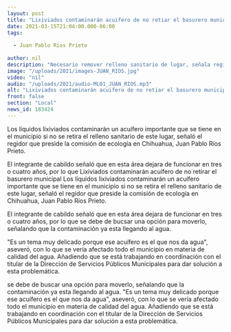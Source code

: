 ```yaml
---
layout: post
title: "Lixiviados contaminarán acuifero de no retiar el basurero municipal"
date: 2021-03-15T21:04:00.000-06:00
tags:
  
  - Juan Pablo Ríos Prieto
  
author: nil
description: "Necesario remover relleno sanitario de lugar, señala regidor del Partido Verde."
image: "/uploads/2021/images-JUAN_RIOS.jpg"
video: "nil"
audio: "/uploads/2021/audio-ML01_JUAN_RIOS.mp3"
alt: "Lixiviados contaminarán acuifero de no retiar el basurero municipal"
front: false
section: "Local"
news_id: 183424
---
```


Los líquidos lixiviados contaminarán un acuífero importante que se tiene en el municipio si no se retira el relleno sanitario de este lugar, señaló el regidor que preside la comisión de ecología en Chihuahua, Juan Pablo Ríos Prieto.

El integrante de cabildo señaló que en esta área dejara de funcionar en tres o cuatro años, por lo que Lixiviados contaminarán acuífero de no retirar el basurero municipal
Los líquidos lixiviados contaminarán un acuífero importante que se tiene en el municipio si no se retira el relleno sanitario de este lugar, señaló el regidor que preside la comisión de ecología en Chihuahua, Juan Pablo Ríos Prieto.

El integrante de cabildo señaló que en esta área dejara de funcionar en tres o cuatro años, por lo que se debe de bucsar una opción para moverlo, señalando que la contaminación ya esta llegando al agua.

"Es un tema muy delicado porque ese acuífero es el que nos da agua", aseveró, con lo que se vería afectado todo el municipio en materia de calidad del agua. Añadiendo que se está trabajando en coordinación con el titular de la Dirección de Servicios Públicos Municipales para dar solución a esta problemática.

se debe de buscar una opción para moverlo, señalando que la contaminación ya esta llegando al agua.
"Es un tema muy delicado porque ese acuífero es el que nos da agua", aseveró, con lo que se vería afectado todo el municipio en materia de calidad del agua. Añadiendo que se está trabajando en coordinación con el titular de la Dirección de Servicios Públicos Municipales para dar solución a esta problemática.
